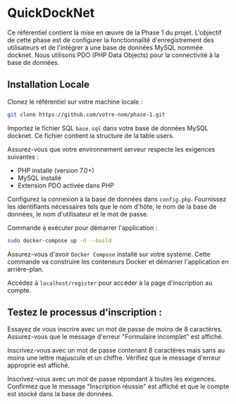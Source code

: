 # QuickDockNet

Ce référentiel contient la mise en œuvre de la Phase 1 du projet. L'objectif de cette phase est de configurer la fonctionnalité d'enregistrement des utilisateurs et de l'intégrer à une base de données MySQL nommée docknet. Nous utilisons PDO (PHP Data Objects) pour la connectivité à la base de données.

## Installation Locale
Clonez le référentiel sur votre machine locale :

```bash
git clone https://github.com/votre-nom/phase-1.git
```
Importez le fichier SQL `base.sql` dans votre base de données MySQL docknet. Ce fichier contient la structure de la table users.

Assurez-vous que votre environnement serveur respecte les exigences suivantes :

- PHP installé (version 7.0+)
- MySQL installé
- Extension PDO activée dans PHP

Configurez la connexion à la base de données dans `config.php`. Fournissez les identifiants nécessaires tels que le nom d'hôte, le nom de la base de données, le nom d'utilisateur et le mot de passe.

Commande à exécuter pour démarrer l'application :

```bash
sudo docker-compose up -d --build
```

Assurez-vous d'avoir `Docker Compose` installé sur votre système. Cette commande va construire les conteneurs Docker et démarrer l'application en arrière-plan.

Accédez à `localhost/register` pour accéder à la page d'inscription au compte.

## Testez le processus d'inscription :

Essayez de vous inscrire avec un mot de passe de moins de 8 caractères. Assurez-vous que le message d'erreur "Formulaire incomplet" est affiché.

Inscrivez-vous avec un mot de passe contenant 8 caractères mais sans au moins une lettre majuscule et un chiffre. Vérifiez que le message d'erreur approprié est affiché.

Inscrivez-vous avec un mot de passe répondant à toutes les exigences. Confirmez que le message "Inscription réussie" est affiché et que le compte est stocké dans la base de données.
